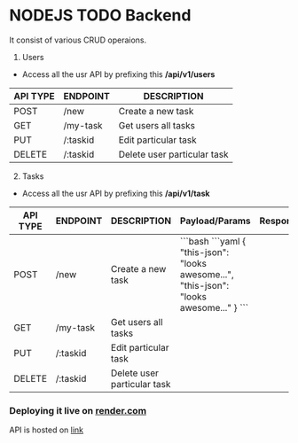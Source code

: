 # NODEJS TODO Backend

It consist of various CRUD operaions.

1. Users

- Access all the usr API by prefixing this **/api/v1/users**

<table>
  <thead>
    <tr>
      <th>API TYPE</th>
      <th>ENDPOINT</th>
      <th>DESCRIPTION</th>
    </tr>
  </thead>
  <tbody>
    <tr>
      <td>POST</td>
      <td>/new</td>
      <td>Create a new task</td>
    </tr>
    <tr>
      <td>GET</td>
      <td>/my-task</td>
      <td>Get users all tasks</td>
    </tr>
    <tr>
      <td>PUT</td>
      <td>/:taskid</td>
      <td>Edit particular task</td>
    </tr>
    <tr>
      <td>DELETE</td>
      <td>/:taskid</td>
      <td>Delete user particular task</td>
    </tr>
  </tbody>
</table>

2. Tasks

- Access all the usr API by prefixing this **/api/v1/task**

<table>
  <thead>
    <tr>
      <th>API TYPE</th>
      <th>ENDPOINT</th>
      <th>DESCRIPTION</th>
      <th>Payload/Params</th>
      <th>Response</th>
    </tr>
  </thead>
  <tbody>
    <tr>
      <td>POST</td>
      <td>/new</td>
      <td>Create a new task</td>
      <td> ```bash
```yaml
{
   "this-json": "looks awesome...",
      "this-json": "looks awesome..."
}
```</td>
    </tr>
    <tr>
      <td>GET</td>
      <td>/my-task</td>
      <td>Get users all tasks</td>
    </tr>
    <tr>
      <td>PUT</td>
      <td>/:taskid</td>
      <td>Edit particular task</td>
    </tr>
    <tr>
      <td>DELETE</td>
      <td>/:taskid</td>
      <td>Delete user particular task</td>
    </tr>

  </tbody>
</table>

### Deploying it live on [render.com](https://render.com/)

API is hosted on [link](https://todo-app-rpcb.onrender.com/)
